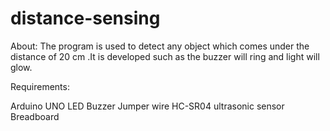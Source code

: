 # distance-sensing


About: 
  The program is used to detect any object which comes under the distance of 20 cm .It is developed such as the buzzer will ring and light will glow.
  
  
Requirements:

  Arduino UNO
  LED
  Buzzer
  Jumper wire
  HC-SR04 ultrasonic sensor
  Breadboard
  
  
